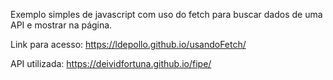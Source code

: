 Exemplo simples de javascript com uso do fetch para buscar dados de uma API e mostrar na página.

Link para acesso: https://ldepollo.github.io/usandoFetch/

API utilizada: https://deividfortuna.github.io/fipe/
